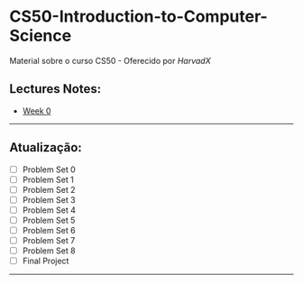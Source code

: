 # CS50-Introduction-to-Computer-Science

Material sobre o curso CS50 - Oferecido por *HarvadX*

## Lectures Notes:

* [Week 0](https://cs50.harvard.edu/x/2020/notes/0/)

---

## Atualização:

- [ ] Problem Set 0
- [ ] Problem Set 1
- [ ] Problem Set 2
- [ ] Problem Set 3
- [ ] Problem Set 4
- [ ] Problem Set 5
- [ ] Problem Set 6
- [ ] Problem Set 7
- [ ] Problem Set 8
- [ ] Final Project

---
